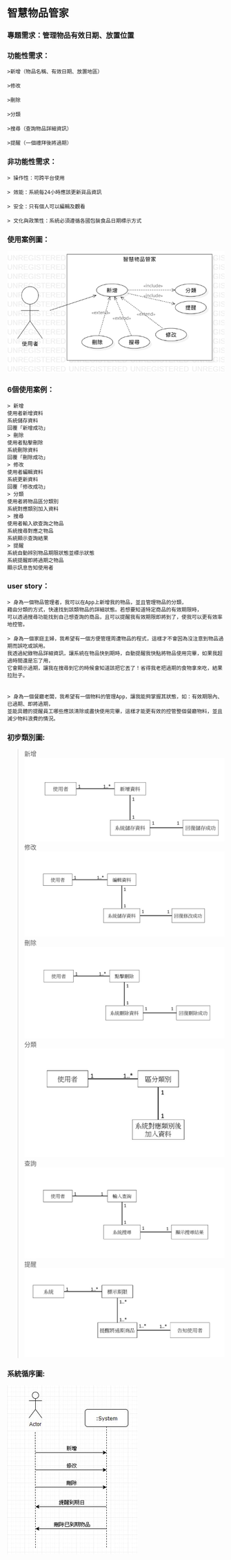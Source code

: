 # `智慧物品管家`
### 專題需求：管理物品有效日期、放置位置
### 功能性需求：
```
>新增（物品名稱、有效日期、放置地區）

>修改

>刪除　

>分類

>搜尋（查詢物品詳細資訊）

>提醒（一個禮拜後將過期）

```
### 非功能性需求：
```
> 操作性：可跨平台使用

> 效能：系統每24小時應該更新貨品資訊

> 安全：只有個人可以編輯及觀看

> 文化與政策性：系統必須遵循各國包裝食品日期標示方式
```
### 使用案例圖：
![使用案例圖](使用案例圖.png "MAGIC SHOP")
### 6個使用案例：
```
> 新增
使用者新增資料
系統儲存資料
回覆「新增成功」
> 刪除
使用者點擊刪除
系統刪除資料
回覆「刪除成功」
> 修改
使用者編輯資料
系統更新資料
回覆「修改成功」
> 分類
使用者將物品區分類別
系統對應類別加入資料
> 搜尋
使用者輸入欲查詢之物品
系統搜尋對應之物品
系統顯示查詢結果
> 提醒
系統自動辨別物品期限狀態並標示狀態
系統提醒即將過期之物品
顯示訊息告知使用者
```
### user story：

```
> 身為一個物品管理者，我可以在App上新增我的物品，並且管理物品的分類，
藉由分類的方式，快速找到該類物品的詳細狀態。若想要知道特定商品的有效期限時，
可以透過搜尋功能找到自己想查詢的商品，且可以提醒我有效期限即將到了，使我可以更有效率地控管。

> 身為一個家庭主婦，我希望有一個方便管理周遭物品的程式，這樣才不會因為沒注意到物品過期而誤吃或誤用。
我透過紀錄物品詳細資訊，讓系統在物品快到期時，自動提醒我快點將物品使用完畢，如果我超過時間還是忘了用，
它會顯示過期，讓我在搜尋到它的時候會知道該把它丟了！省得我老把過期的食物拿來吃，結果拉肚子。


> 身為一個餐廳老闆，我希望有一個物料的管理App，讓我能夠掌握其狀態，如：有效期限內、已過期、即將過期，
並能具體的提醒員工哪些應該清除或盡快使用完畢，這樣才能更有效的控管整個餐廳物料，並且減少物料浪費的情況。
```
### 初步類別圖:
> 新增
![初步類別圖](1.jpg "新增")
> 修改
![初步類別圖](2.jpg "修改")
> 刪除
![初步類別圖](3.jpg "刪除")
> 分類
![初步類別圖](4.jpg "分類")
> 查詢
![初步類別圖](5.jpg "查詢P")
> 提醒
![初步類別圖](6.jpg "提醒")

### 系統循序圖:
![系統循序圖](系統循序圖.jpg "系統循序圖")

